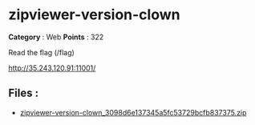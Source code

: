 # zipviewer-version-clown

**Category** : Web
**Points** : 322

Read the flag (/flag)

http://35.243.120.91:11001/



## Files : 
 - [zipviewer-version-clown_3098d6e137345a5fc53729bcfb837375.zip](./zipviewer-version-clown_3098d6e137345a5fc53729bcfb837375.zip)


